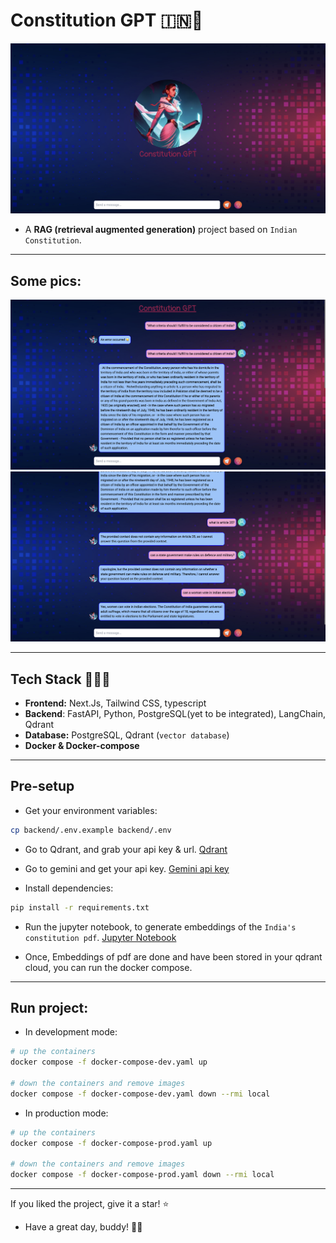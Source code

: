 # Constitution GPT 🇮🇳📖

![intro](./github-readme-assets/intro.png)

- A **RAG (retrieval augmented generation)** project based on `Indian Constitution`.

---

## Some pics:

![pic1](./github-readme-assets/first_que.png)
![pic2](./github-readme-assets/second_que.png)

---

## Tech Stack 🧑🏻‍💻

- **Frontend:** Next.Js, Tailwind CSS, typescript
- **Backend**: FastAPI, Python, PostgreSQL(yet to be integrated), LangChain, Qdrant
- **Database:** PostgreSQL, Qdrant (`vector database`)
- **Docker & Docker-compose**

---

## Pre-setup

- Get your environment variables:
```bash
cp backend/.env.example backend/.env
```

- Go to Qdrant, and grab your api key & url. [Qdrant](https://cloud.qdrant.io/)
- Go to gemini and get your api key. [Gemini api key](https://ai.google.dev/?gad_source=1&gclid=CjwKCAjwte-vBhBFEiwAQSv_xXJ9-__L08kfhVvCFvl3NwJzYP_p17DGtM7VfTkdcTyk2-C3HJAe3xoCjeAQAvD_BwE)

- Install dependencies:
```bash
pip install -r requirements.txt
```

- Run the jupyter notebook, to generate embeddings of the `India's constitution pdf`. [Jupyter Notebook](./backend/qdrant_store_embeddings/qdrant_store_indian_constitution_pdf.ipynb)

- Once, Embeddings of pdf are done and have been stored in your qdrant cloud, you can run the docker compose.

---

## Run project:

- In development mode:

```bash
# up the containers
docker compose -f docker-compose-dev.yaml up

# down the containers and remove images
docker compose -f docker-compose-dev.yaml down --rmi local
```

- In production mode:
```bash
# up the containers
docker compose -f docker-compose-prod.yaml up

# down the containers and remove images
docker compose -f docker-compose-prod.yaml down --rmi local
```

---

If you liked the project, give it a star! ⭐️

- Have a great day, buddy! 🤝🤗

